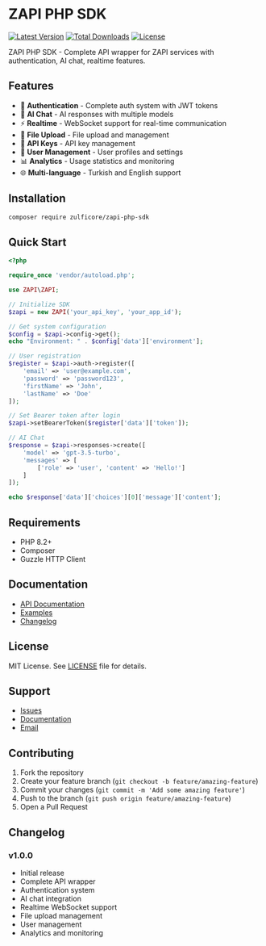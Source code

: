 # ZAPI PHP SDK

[![Latest Version](https://img.shields.io/packagist/v/zulficore/zapi-php-sdk.svg?style=flat-square)](https://packagist.org/packages/zulficore/zapi-php-sdk)
[![Total Downloads](https://img.shields.io/packagist/dt/zulficore/zapi-php-sdk.svg?style=flat-square)](https://packagist.org/packages/zulficore/zapi-php-sdk)
[![License](https://img.shields.io/packagist/l/zulficore/zapi-php-sdk.svg?style=flat-square)](https://packagist.org/packages/zulficore/zapi-php-sdk)

ZAPI PHP SDK - Complete API wrapper for ZAPI services with authentication, AI chat, realtime features.

## Features

- 🔐 **Authentication** - Complete auth system with JWT tokens
- 🤖 **AI Chat** - AI responses with multiple models
- ⚡ **Realtime** - WebSocket support for real-time communication
- 📁 **File Upload** - File upload and management
- 🔑 **API Keys** - API key management
- 👥 **User Management** - User profiles and settings
- 📊 **Analytics** - Usage statistics and monitoring
- 🌐 **Multi-language** - Turkish and English support

## Installation

```bash
composer require zulficore/zapi-php-sdk
```

## Quick Start

```php
<?php

require_once 'vendor/autoload.php';

use ZAPI\ZAPI;

// Initialize SDK
$zapi = new ZAPI('your_api_key', 'your_app_id');

// Get system configuration
$config = $zapi->config->get();
echo "Environment: " . $config['data']['environment'];

// User registration
$register = $zapi->auth->register([
    'email' => 'user@example.com',
    'password' => 'password123',
    'firstName' => 'John',
    'lastName' => 'Doe'
]);

// Set Bearer token after login
$zapi->setBearerToken($register['data']['token']);

// AI Chat
$response = $zapi->responses->create([
    'model' => 'gpt-3.5-turbo',
    'messages' => [
        ['role' => 'user', 'content' => 'Hello!']
    ]
]);

echo $response['data']['choices'][0]['message']['content'];
```

## Requirements

- PHP 8.2+
- Composer
- Guzzle HTTP Client

## Documentation

- [API Documentation](https://dev.zulficoresystem.net/docs)
- [Examples](examples/)
- [Changelog](CHANGELOG.md)

## License

MIT License. See [LICENSE](LICENSE) file for details.

## Support

- [Issues](https://github.com/Zulficore/zapi-php-sdk/issues)
- [Documentation](https://dev.zulficoresystem.net/docs)
- [Email](mailto:dev@zapi.com)

## Contributing

1. Fork the repository
2. Create your feature branch (`git checkout -b feature/amazing-feature`)
3. Commit your changes (`git commit -m 'Add some amazing feature'`)
4. Push to the branch (`git push origin feature/amazing-feature`)
5. Open a Pull Request

## Changelog

### v1.0.0
- Initial release
- Complete API wrapper
- Authentication system
- AI chat integration
- Realtime WebSocket support
- File upload management
- User management
- Analytics and monitoring